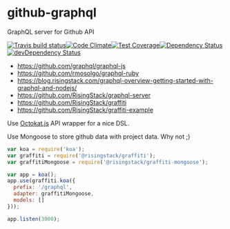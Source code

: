 github-graphql
==============

GraphQL server for Github API

[![Travis build status](http://img.shields.io/travis/kristianmandrup/github-graphql.svg?style=flat)](https://travis-ci.org/kristianmandrup/github-graphql)[![Code Climate](https://codeclimate.com/github/kristianmandrup/github-graphql/badges/gpa.svg)](https://codeclimate.com/github/kristianmandrup/github-graphql)[![Test Coverage](https://codeclimate.com/github/kristianmandrup/github-graphql/badges/coverage.svg)](https://codeclimate.com/github/kristianmandrup/github-graphql)[![Dependency Status](https://david-dm.org/kristianmandrup/github-graphql.svg)](https://david-dm.org/kristianmandrup/github-graphql)[![devDependency Status](https://david-dm.org/kristianmandrup/github-graphql/dev-status.svg)](https://david-dm.org/kristianmandrup/github-graphql#info=devDependencies)

-	https://github.com/graphql/graphql-js
-	https://github.com/rmosolgo/graphql-ruby
-	https://blog.risingstack.com/graphql-overview-getting-started-with-graphql-and-nodejs/
-	https://github.com/RisingStack/graphql-server
-	https://github.com/RisingStack/graffiti
-	https://github.com/RisingStack/graffiti-example

Use [Octokat.js](https://github.com/philschatz/octokat.js) API wrapper for a nice DSL.

Use Mongoose to store github data with project data. Why not ;)

```js
var koa = require('koa');
var graffiti = require('@risingstack/graffiti');
var graffitiMongoose = require('@risingstack/graffiti-mongoose');

var app = koa();
app.use(graffiti.koa({
  prefix: '/graphql',
  adapter: graffitiMongoose,
  models: []
}));

app.listen(3000);
```
